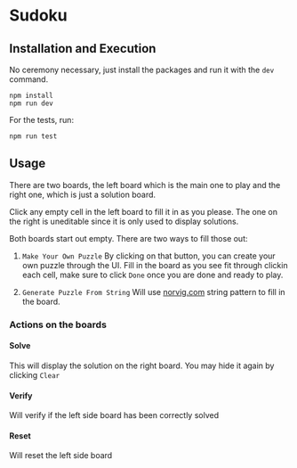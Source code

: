 # Sudoku

## Installation and Execution
No ceremony necessary, just install the packages and run it with the `dev` command.

```
npm install
npm run dev
```

For the tests, run:
```
npm run test
```

## Usage
There are two boards, the left board which is the main one to play and the right one, which is just a solution board.

Click any empty cell in the left board to fill it in as you please. The one on the right is uneditable since it is only used to display solutions.

Both boards start out empty. There are two ways to fill those out:

1. `Make Your Own Puzzle`
By clicking on that button, you can create your own puzzle through the UI.
Fill in the board as you see fit through clickin each cell, make sure to click `Done` once you are done and ready to play.

2. `Generate Puzzle From String`
Will use [norvig.com](http://norvig.com/sudoku.html) string pattern to fill in the board.

### Actions on the boards

#### Solve
This will display the solution on the right board. You may hide it again by clicking `Clear`

#### Verify
Will verify if the left side board has been correctly solved

#### Reset
Will reset the left side board
